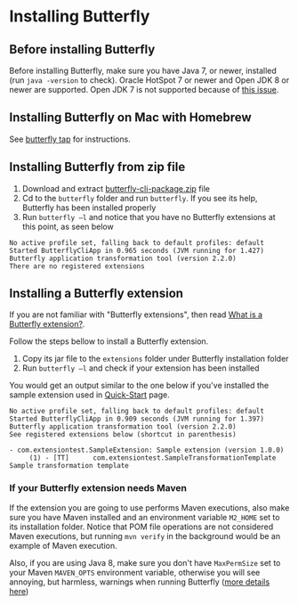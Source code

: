 
# Installing Butterfly

## Before installing Butterfly

Before installing Butterfly, make sure you have Java 7, or newer, installed (run `java -version` to check). Oracle HotSpot 7 or newer and Open JDK 8 or newer are supported. Open JDK 7 is not supported because of [this issue](https://answers.launchpad.net/ubuntu/+source/openjdk-7/+question/192941).

## Installing Butterfly on Mac with Homebrew

See [butterfly tap](https://github.com/paypal/homebrew-butterfly) for instructions.

## Installing Butterfly from zip file

1. Download and extract [butterfly-cli-package.zip](https://repo1.maven.org/maven2/com/paypal/butterfly/butterfly-cli-package/2.3.0/butterfly-cli-package-2.3.0.zip) file
1. Cd to the `butterfly` folder and run `butterfly`. If you see its help, Butterfly has been installed properly
1. Run `butterfly –l` and notice that you have no Butterfly extensions at this point, as seen below

```
No active profile set, falling back to default profiles: default
Started ButterflyCliApp in 0.965 seconds (JVM running for 1.427)
Butterfly application transformation tool (version 2.2.0)
There are no registered extensions
```

## Installing a Butterfly extension

If you are not familiar with "Butterfly extensions", then read [What is a Butterfly extension?](https://paypal.github.io/butterfly/Extension-development-guide).

Follow the steps bellow to install a Butterfly extension.

1. Copy its jar file to the `extensions` folder under Butterfly installation folder
1. Run `butterfly –l` and check if your extension has been installed

You would get an output similar to the one below if you've installed the sample extension used in [Quick-Start](https://paypal.github.io/butterfly/QUICK_START) page.

```
No active profile set, falling back to default profiles: default
Started ButterflyCliApp in 0.909 seconds (JVM running for 1.397)
Butterfly application transformation tool (version 2.2.0)
See registered extensions below (shortcut in parenthesis)

- com.extensiontest.SampleExtension: Sample extension (version 1.0.0)
	 (1) - [TT] 	 com.extensiontest.SampleTransformationTemplate 	 Sample transformation template
```

### If your Butterfly extension needs Maven

If the extension you are going to use performs Maven executions, also make sure you have Maven installed and an environment variable `M2_HOME` set to its installation folder. Notice that POM file operations are not considered Maven executions, but running `mvn verify` in the background would be an example of Maven execution.

Also, if you are using Java 8, make sure you don't have `MaxPermSize` set to your Maven `MAVEN_OPTS` environment variable, otherwise you will see annoying, but harmless, warnings when running Butterfly ([more details here](http://stackoverflow.com/questions/22634644/java-hotspottm-64-bit-server-vm-warning-ignoring-option-maxpermsize))
